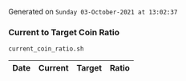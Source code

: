 Generated on `Sunday 03-October-2021 at 13:02:37`

### Current to Target Coin Ratio
`current_coin_ratio.sh`

Date|Current|Target|Ratio
---|---|---|---
